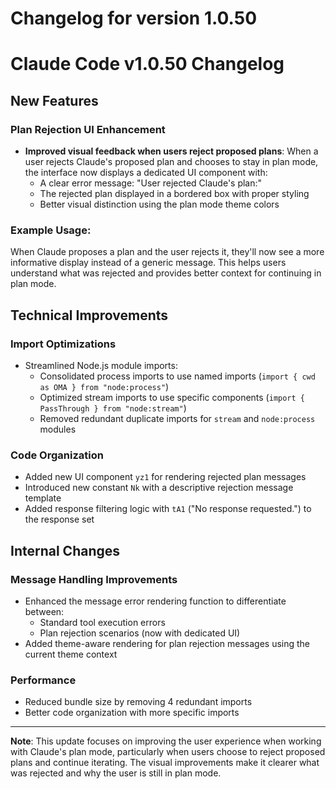 # Changelog for version 1.0.50

# Claude Code v1.0.50 Changelog

## New Features

### Plan Rejection UI Enhancement
- **Improved visual feedback when users reject proposed plans**: When a user rejects Claude's proposed plan and chooses to stay in plan mode, the interface now displays a dedicated UI component with:
  - A clear error message: "User rejected Claude's plan:"
  - The rejected plan displayed in a bordered box with proper styling
  - Better visual distinction using the plan mode theme colors

### Example Usage:
When Claude proposes a plan and the user rejects it, they'll now see a more informative display instead of a generic message. This helps users understand what was rejected and provides better context for continuing in plan mode.

## Technical Improvements

### Import Optimizations
- Streamlined Node.js module imports:
  - Consolidated process imports to use named imports (`import { cwd as OMA } from "node:process"`)
  - Optimized stream imports to use specific components (`import { PassThrough } from "node:stream"`)
  - Removed redundant duplicate imports for `stream` and `node:process` modules

### Code Organization
- Added new UI component `yz1` for rendering rejected plan messages
- Introduced new constant `Nk` with a descriptive rejection message template
- Added response filtering logic with `tA1` ("No response requested.") to the response set

## Internal Changes

### Message Handling Improvements
- Enhanced the message error rendering function to differentiate between:
  - Standard tool execution errors
  - Plan rejection scenarios (now with dedicated UI)
- Added theme-aware rendering for plan rejection messages using the current theme context

### Performance
- Reduced bundle size by removing 4 redundant imports
- Better code organization with more specific imports

---

**Note**: This update focuses on improving the user experience when working with Claude's plan mode, particularly when users choose to reject proposed plans and continue iterating. The visual improvements make it clearer what was rejected and why the user is still in plan mode.
